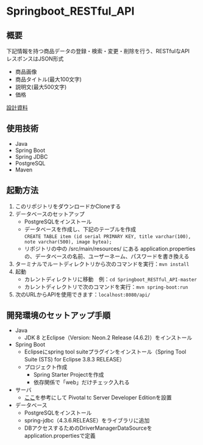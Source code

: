 # Springboot_RESTful_API

## 概要
下記情報を持つ商品データの登録・検索・変更・削除を行う、RESTfulなAPI  
レスポンスはJSON形式
- 商品画像
- 商品タイトル(最大100文字)
- 説明文(最大500文字)
- 価格

[設計資料](https://github.com/utgwn/Springboot_RESTful_API.wiki.git)

## 使用技術
- Java
- Spring Boot
- Spring JDBC
- PostgreSQL
- Maven

## 起動方法
1. このリポジトリをダウンロードかCloneする
2. データベースのセットアップ
    - PostgreSQLをインストール
    - データベースを作成し、下記のテーブルを作成  
    `CREATE TABLE item (id serial PRIMARY KEY, title varchar(100), note varchar(500), image bytea);`
    - リポジトリの中の /src/main/resources/ にある application.properties の、データベースの名前、ユーザーネーム、パスワードを書き換える
3. ターミナルでルートディレクトリから次のコマンドを実行：`mvn install`
4. 起動
    - カレントディレクトリに移動　例：`cd Springboot_RESTful_API-master`
    - カレントディレクトリで次のコマンドを実行：`mvn spring-boot:run`
8. 次のURLからAPIを使用できます：`localhost:8080/api/`

## 開発環境のセットアップ手順
- Java
    - JDK 8 とEclipse（Version: Neon.2 Release (4.6.2)）をインストール
- Spring Boot
    - Eclipseにspring tool suiteプラグインをインストール（Spring Tool Suite (STS) for Eclipse 3.8.3 RELEASE）
    - プロジェクト作成
        - Spring Starter Projectを作成
        - 依存関係で「web」だけチェック入れる
- サーバ
    - [ここ](http://qiita.com/park-jh/items/08bb2541943f92e1feb1 "springの再入門 - eclipseでスタート")を参考にして Pivotal tc Server Developer Editionを設置
- データベース
    - PostgreSQLをインストール
    - spring-jdbc（4.3.6.RELEASE）をライブラリに追加
    - DBアクセスするためのDriverManagerDataSourceをapplication.propertiesで定義
